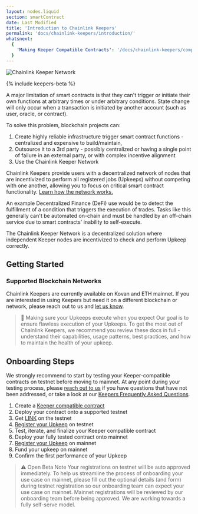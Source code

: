 ```yaml
---
layout: nodes.liquid
section: smartContract
date: Last Modified
title: 'Introduction to Chainlink Keepers'
permalink: 'docs/chainlink-keepers/introduction/'
whatsnext:
  {
    'Making Keeper Compatible Contracts': '/docs/chainlink-keepers/compatible-contracts/',
  }
---
```


![Chainlink Keeper Network](/images/contract-devs/generic-banner.png)

{% include keepers-beta %}

A major limitation of smart contracts is that they can't trigger or initiate their own functions at arbitrary times or under arbitrary conditions. State change will only occur when a transaction is initiated by another account (such as user, oracle, or contract).

To solve this problem, blockchain projects can:

1. Create highly reliable infrastructure trigger smart contract functions - centralized and expensive to build/maintain,
1. Outsource it to a 3rd party - possibly centralized or having a single point of failure in an external party, or with complex incentive alignment
1. Use the Chainlink Keeper Network

Chainlink Keepers provide users with a decentralized network of nodes that are incentivized to perform all registered jobs (Upkeeps) without competing with one another, allowing you to focus on critical smart contract functionality. [Learn how the network works.](../overview)

An example Decentralized Finance (DeFi) use would be to detect the fulfillment of a condition that triggers the execution of trades. Tasks like this generally can't be automated on-chain and must be handled by an off-chain service due to smart contracts' inability to self-execute.

The Chainlink Keeper Network is a decentralized solution where independent Keeper nodes are incentivized to check and perform Upkeep correctly.

## Getting Started

### Supported Blockchain Networks

Chainlink Keepers are currently available on Kovan and ETH mainnet. If you are interested in using Keepers but need it on a different blockchain or network, please reach out to us and [let us know](https://forms.gle/WadxnzzjHPtta5Zd9).

> 📘 Making sure your Upkeeps execute when you expect
> Our goal is to ensure flawless execution of your Upkeeps. To get the most out of Chainlink Keepers, we recommend you review these docs in full - understand their capabilities, usage patterns, best practices, and how to maintain the health of your upkeep.

## Onboarding Steps

We strongly recommend to start by testing your Keeper-compatible contracts on testnet before moving to mainnet. At any point during your testing process, please [reach out to us](https://forms.gle/WadxnzzjHPtta5Zd9) if you have questions that have not been addressed, or take a look at our [Keepers Frequently Asked Questions](../faqs/).

1. Create a [Keeper compatible contract](../compatible-contracts/)
1. Deploy your contract onto a supported testnet
1. Get [LINK](../../link-token-contracts/#kovan) on the testnet
1. [Register your Upkeep](../register-upkeep/) on testnet
1. Test, iterate, and finalize your Keeper compatible contract
1. Deploy your fully tested contract onto mainnet
1. [Register your Upkeep](../register-upkeep/) on mainnet
1. Fund your upkeep on mainnet
1. Confirm the first performance of your Upkeep

> ⚠️ Open Beta Note
> Your registrations on testnet will be auto approved immediately. To help us streamline the process of onboarding your use case on mainnet, please fill out the optional details (and form) during testnet registration so our onboarding team can expect your use case on mainnet. Mainnet registrations will be reviewed by our onboarding team before being approved. We are working towards a fully self-serve model.
